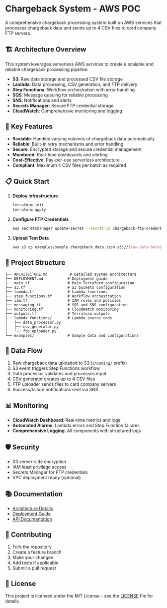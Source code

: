 # Chargeback System - AWS POC

A comprehensive chargeback processing system built on AWS services that processes chargeback data and sends up to 4 CSV files to card company FTP servers.

## 🏗️ Architecture Overview

This system leverages serverless AWS services to create a scalable and reliable chargeback processing pipeline:

- **S3**: Raw data storage and processed CSV file storage
- **Lambda**: Data processing, CSV generation, and FTP delivery
- **Step Functions**: Workflow orchestration with error handling
- **SQS**: Message queuing for reliable processing
- **SNS**: Notifications and alerts
- **Secrets Manager**: Secure FTP credential storage
- **CloudWatch**: Comprehensive monitoring and logging

## 🚀 Key Features

- **Scalable**: Handles varying volumes of chargeback data automatically
- **Reliable**: Built-in retry mechanisms and error handling
- **Secure**: Encrypted storage and secure credential management
- **Monitored**: Real-time dashboards and alerting
- **Cost-Effective**: Pay-per-use serverless architecture
- **Compliant**: Maximum 4 CSV files per batch as required

## 📋 Quick Start

1. **Deploy Infrastructure**
   ```bash
   terraform init
   terraform apply
   ```

2. **Configure FTP Credentials**
   ```bash
   aws secretsmanager update-secret --secret-id chargeback-ftp-credentials-dev --secret-string '{"host":"ftp.example.com","username":"user","password":"pass","port":"21"}'
   ```

3. **Upload Test Data**
   ```bash
   aws s3 cp examples/sample_chargeback_data.json s3://[raw-data-bucket]/incoming/
   ```

## 📁 Project Structure

```
├── ARCHITECTURE.md          # Detailed system architecture
├── DEPLOYMENT.md           # Deployment guide
├── main.tf                 # Main Terraform configuration
├── s3.tf                   # S3 buckets configuration
├── lambda.tf               # Lambda functions
├── step_functions.tf       # Workflow orchestration
├── iam.tf                  # IAM roles and policies
├── messaging.tf            # SQS and SNS configuration
├── monitoring.tf           # CloudWatch monitoring
├── outputs.tf              # Terraform outputs
├── lambda_functions/       # Lambda source code
│   ├── data_processor.py
│   ├── csv_generator.py
│   └── ftp_uploader.py
└── examples/               # Sample data and configurations
```

## 🔄 Data Flow

1. Raw chargeback data uploaded to S3 (`incoming/` prefix)
2. S3 event triggers Step Functions workflow
3. Data processor validates and processes input
4. CSV generator creates up to 4 CSV files
5. FTP uploader sends files to card company servers
6. Success/failure notifications sent via SNS

## 📊 Monitoring

- **CloudWatch Dashboard**: Real-time metrics and logs
- **Automated Alarms**: Lambda errors and Step Function failures
- **Comprehensive Logging**: All components with structured logs

## 🛡️ Security

- S3 server-side encryption
- IAM least privilege access
- Secrets Manager for FTP credentials
- VPC deployment ready (optional)

## 📚 Documentation

- [Architecture Details](ARCHITECTURE.md)
- [Deployment Guide](DEPLOYMENT.md)
- [API Documentation](docs/api.md)

## 🤝 Contributing

1. Fork the repository
2. Create a feature branch
3. Make your changes
4. Add tests if applicable
5. Submit a pull request

## 📄 License

This project is licensed under the MIT License - see the [LICENSE](LICENSE) file for details.
